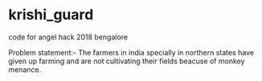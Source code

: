 # krishi_guard
code for angel hack 2018 bengalore

Problem statement:-
The farmers in india specially in northern states have given up farming and are not cultivating their fields beacuse of monkey menance.
